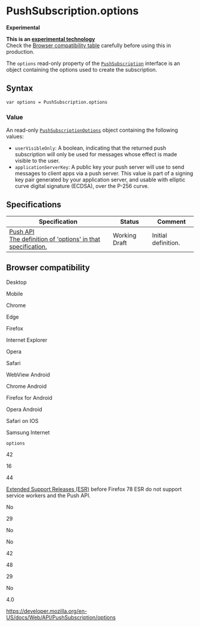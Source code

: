 # PushSubscription.options

**Experimental**

**This is an [experimental technology](https://developer.mozilla.org/en-US/docs/MDN/Guidelines/Conventions_definitions#experimental)**  
Check the [Browser compatibility table](#browser_compatibility) carefully before using this in production.

The `options` read-only property of the [`PushSubscription`](../pushsubscription) interface is an object containing the options used to create the subscription.

## Syntax

    var options = PushSubscription.options

### Value

An read-only [`PushSubscriptionOptions`](../pushsubscriptionoptions) object containing the following values:

- `userVisibleOnly`: A boolean, indicating that the returned push subscription will only be used for messages whose effect is made visible to the user.
- `applicationServerKey`: A public key your push server will use to send messages to client apps via a push server. This value is part of a signing key pair generated by your application server, and usable with elliptic curve digital signature (ECDSA), over the P-256 curve.

## Specifications

<table><thead><tr class="header"><th>Specification</th><th>Status</th><th>Comment</th></tr></thead><tbody><tr class="odd"><td><a href="https://w3c.github.io/push-api/#dom-pushsubscription-options">Push API<br />
<span class="small">The definition of 'options' in that specification.</span></a></td><td><span class="spec-wd">Working Draft</span></td><td>Initial definition.</td></tr></tbody></table>

## Browser compatibility

Desktop

Mobile

Chrome

Edge

Firefox

Internet Explorer

Opera

Safari

WebView Android

Chrome Android

Firefox for Android

Opera Android

Safari on IOS

Samsung Internet

`options`

42

16

44

[Extended Support Releases (ESR)](https://www.mozilla.org/en-US/firefox/organizations/) before Firefox 78 ESR do not support service workers and the Push API.

No

29

No

No

42

48

29

No

4.0

<a href="https://developer.mozilla.org/en-US/docs/Web/API/PushSubscription/options" class="_attribution-link">https://developer.mozilla.org/en-US/docs/Web/API/PushSubscription/options</a>
